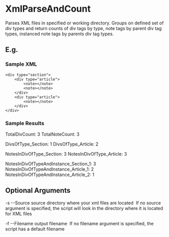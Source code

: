 # XmlParseAndCount

Parses XML files in specified or working directory.
Groups on defined set of div types
and return counts of div tags by type, note tags by parent div tag types,
instanced note tags by parents div tag types.

 ## E.g.
 ### Sample XML
```
<div type="section">
    <div type="article">
        <note></note>
        <note></note>
    </div>
    <div type="article">
        <note></note>
    </div>
</div>
```

### Sample Results
TotalDivCount: 3
TotalNoteCount: 3

DivsOfType_Section: 1
DivsOfType_Article: 2

NotesInDivOfType_Section: 3
NotesInDivOfType_Article: 3

NotesInDivOfTypeAndInstance_Section_1: 3
NotesInDivOfTypeAndInstance_Article_1: 2
NotesInDivOfTypeAndInstance_Article_2: 1



## Optional Arguments

-s --Source
source directory where your xml files are located 
If no source argument is specified, the script will look in the directory where it is located for XML files 

-f --Filename
output filename 
If no filename argument is specified, the script has a default filename

